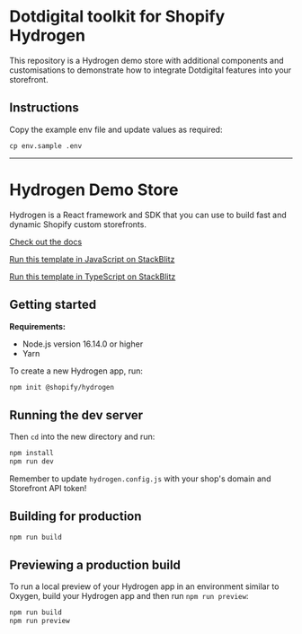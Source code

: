 # Dotdigital toolkit for Shopify Hydrogen

This repository is a Hydrogen demo store with additional components and customisations to demonstrate how to integrate Dotdigital features into your storefront.

## Instructions
Copy the example env file and update values as required:
```
cp env.sample .env
```

---
# Hydrogen Demo Store

Hydrogen is a React framework and SDK that you can use to build fast and dynamic Shopify custom storefronts.

[Check out the docs](https://shopify.dev/custom-storefronts/hydrogen)

[Run this template in JavaScript on StackBlitz](https://stackblitz.com/github/Shopify/hydrogen/tree/dist/templates/demo-store-js?file=package.json)

[Run this template in TypeScript on StackBlitz](https://stackblitz.com/github/Shopify/hydrogen/tree/dist/templates/demo-store-ts?file=package.json)

## Getting started

**Requirements:**

- Node.js version 16.14.0 or higher
- Yarn

To create a new Hydrogen app, run:

```bash
npm init @shopify/hydrogen
```

## Running the dev server

Then `cd` into the new directory and run:

```bash
npm install
npm run dev
```

Remember to update `hydrogen.config.js` with your shop's domain and Storefront API token!

## Building for production

```bash
npm run build
```

## Previewing a production build

To run a local preview of your Hydrogen app in an environment similar to Oxygen, build your Hydrogen app and then run `npm run preview`:

```bash
npm run build
npm run preview
```
